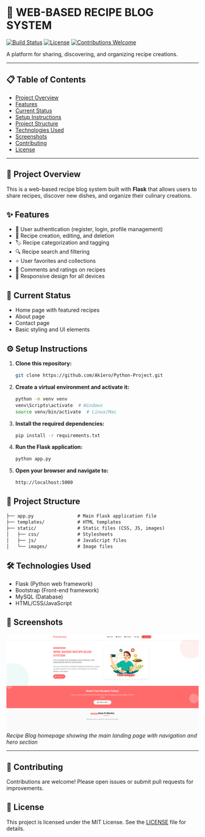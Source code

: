 # 🥗 WEB-BASED RECIPE BLOG SYSTEM

[![Build Status](https://img.shields.io/badge/build-passing-brightgreen)](https://github.com/Ak1ero/Python-Project/actions) 
[![License](https://img.shields.io/badge/license-MIT-blue.svg)](LICENSE) 
[![Contributions Welcome](https://img.shields.io/badge/contributions-welcome-orange.svg)](CONTRIBUTING.md)

A platform for sharing, discovering, and organizing recipe creations.

---

## 📋 Table of Contents
- [Project Overview](#project-overview)
- [Features](#features)
- [Current Status](#current-status)
- [Setup Instructions](#setup-instructions)
- [Project Structure](#project-structure)
- [Technologies Used](#technologies-used)
- [Screenshots](#screenshots)
- [Contributing](#contributing)
- [License](#license)

---

## 📝 Project Overview
This is a web-based recipe blog system built with **Flask** that allows users to share recipes, discover new dishes, and organize their culinary creations.

## ✨ Features
- 👤 User authentication (register, login, profile management)
- 📝 Recipe creation, editing, and deletion
- 🏷️ Recipe categorization and tagging
- 🔍 Recipe search and filtering
- ⭐ User favorites and collections
- 💬 Comments and ratings on recipes
- 📱 Responsive design for all devices

## 🚦 Current Status
- Home page with featured recipes
- About page
- Contact page
- Basic styling and UI elements

## ⚙️ Setup Instructions
1. **Clone this repository:**
   ```sh
   git clone https://github.com/Ak1ero/Python-Project.git
   ```
2. **Create a virtual environment and activate it:**
   ```sh
   python -m venv venv
   venv\Scripts\activate  # Windows
   source venv/bin/activate  # Linux/Mac
   ```
3. **Install the required dependencies:**
   ```sh
   pip install -r requirements.txt
   ```
4. **Run the Flask application:**
   ```sh
   python app.py
   ```
5. **Open your browser and navigate to:**
   ```
   http://localhost:5000
   ```

## 📁 Project Structure
```
├── app.py                # Main Flask application file
├── templates/            # HTML templates
├── static/               # Static files (CSS, JS, images)
│   ├── css/              # Stylesheets
│   ├── js/               # JavaScript files
│   └── images/           # Image files
```

## 🛠️ Technologies Used
- Flask (Python web framework)
- Bootstrap (Front-end framework)
- MySQL (Database)
- HTML/CSS/JavaScript

## 📸 Screenshots
![Recipe Blog Homepage](./static/images/screenshots/homepage.png)
*Recipe Blog homepage showing the main landing page with navigation and hero section*

---

## 🤝 Contributing
Contributions are welcome! Please open issues or submit pull requests for improvements.

## 📄 License
This project is licensed under the MIT License. See the [LICENSE](LICENSE) file for details.
